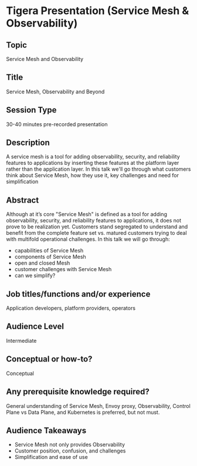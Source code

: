 # Tigera Presentation (Service Mesh & Observability)

## Topic

Service Mesh and Observability


## Title

Service Mesh, Observability and Beyond


## Session Type

30-40 minutes pre-recorded presentation


## Description

A service mesh is a tool for adding observability, security, and reliability features to applications by inserting these features at the platform layer rather than the application layer. In this talk we'll go through what customers think about Service Mesh, how they use it, key challenges and need for simplification


## Abstract

Although at it’s core "Service Mesh" is defined as a tool for adding observability, security, and reliability features to applications, it does not prove to be realization yet. Customers stand segregated to understand and benefit from the complete feature set vs. matured customers trying to deal with multifold operational challenges. In this talk we will go through:

* capabilities of Service Mesh
* components of Service Mesh
* open and closed Mesh
* customer challenges with Service Mesh
* can we simplify?

## Job titles/functions and/or experience

Application developers, platform providers, operators


## Audience Level

Intermediate


## Conceptual or how-to?

Conceptual


## Any prerequisite knowledge required?

General understanding of Service Mesh, Envoy proxy, Observability, Control Plane vs Data Plane, and Kubernetes is preferred, but not must.


## Audience Takeaways

* Service Mesh not only provides Observability
* Customer position, confusion, and challenges
* Simplification and ease of use
